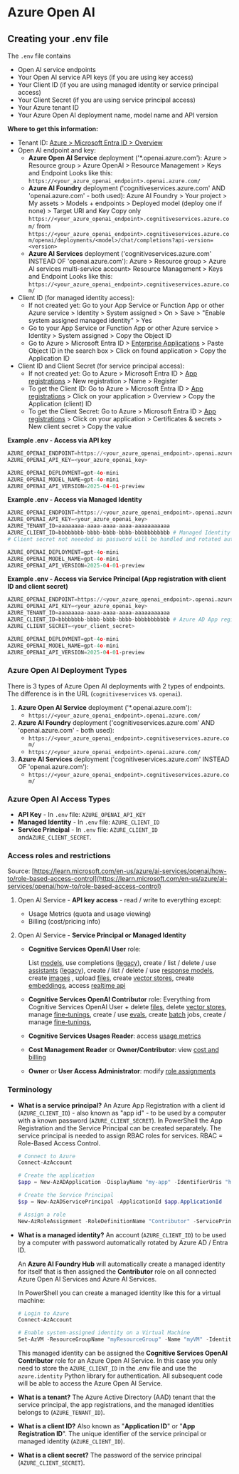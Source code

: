 # Azure Open AI

## Creating your .env file

The `.env` file contains

- Open AI service endpoints
- Your Open AI service API keys (if you are using key access)
- Your Client ID (if you are using managed identity or service principal access)
- Your Client Secret (if you are using service principal access)
- Your Azure tenant ID
- Your Azure Open AI deployment name, model name and API version

**Where to get this information:**

- Tenant ID: [Azure > Microsoft Entra ID > Overview](https://portal.azure.com/#view/Microsoft_AAD_IAM/ActiveDirectoryMenuBlade/~/Overview)
- Open AI endpoint and key:
  - **Azure Open AI Service** deployment ('*.openai.azure.com'):
    Azure > Resource group > Azure OpenAI > Resource Management > Keys and Endpoint
    Looks like this: `https://<your_azure_openai_endpoint>.openai.azure.com/`
  - **Azure AI Foundry** deployment ('cognitiveservices.azure.com' AND 'openai.azure.com' - both used):
    Azure AI Foundry > Your project > My assets > Models + endpoints > Deployed model (deploy one if none) > Target URI and Key
    Copy only `https://<your_azure_openai_endpoint>.cognitiveservices.azure.com/` from `https://<your_azure_openai_endpoint>.cognitiveservices.azure.com/openai/deployments/<model>/chat/completions?api-version=<version>`
  - **Azure AI Services** deployment ('cognitiveservices.azure.com' INSTEAD OF 'openai.azure.com'):
    Azure > Resource group > Azure AI services multi-service account> Resource Management > Keys and Endpoint
    Looks like this: `https://<your_azure_openai_endpoint>.cognitiveservices.azure.com/`
- Client ID (for managed identity access):
    - If not created yet: Go to your App Service or Function App or other Azure service > Identity > System assigned > On > Save > "Enable system assigned managed identity" > Yes
    - Go to your App Service or Function App or other Azure service > Identity > System assigned > Copy the Object ID
    - Go to Azure > Microsoft Entra ID > [Enterprise Applications](https://portal.azure.com/#view/Microsoft_AAD_EnterpriseApp/AllAppsBlade) > Paste Object ID in the search box > Click on found application > Copy the Application ID
- Client ID and Client Secret (for service principal access):
    - If not created yet: Go to Azure > Microsoft Entra ID > [App registrations](https://portal.azure.com/#view/Microsoft_AAD_IAM/ActiveDirectoryMenuBlade/~/RegisteredApps) > New registration > Name > Register
    - To get the Client ID: Go to Azure > Microsoft Entra ID > [App registrations](https://portal.azure.com/#view/Microsoft_AAD_IAM/ActiveDirectoryMenuBlade/~/RegisteredApps) > Click on your application > Overview > Copy the Application (client) ID
    - To get the Client Secret: Go to Azure > Microsoft Entra ID > [App registrations](https://portal.azure.com/#view/Microsoft_AAD_IAM/ActiveDirectoryMenuBlade/~/RegisteredApps) > Click on your application > Certificates & secrets > New client secret > Copy the value

**Example .env - Access via API key**

```python
AZURE_OPENAI_ENDPOINT=https://<your_azure_openai_endpoint>.openai.azure.com/
AZURE_OPENAI_API_KEY=<your_azure_openai_key>

AZURE_OPENAI_DEPLOYMENT=gpt-4o-mini
AZURE_OPENAI_MODEL_NAME=gpt-4o-mini
AZURE_OPENAI_API_VERSION=2025-04-01-preview
```

**Example .env - Access via Managed Identity**

```python
AZURE_OPENAI_ENDPOINT=https://<your_azure_openai_endpoint>.openai.azure.com/
AZURE_OPENAI_API_KEY=<your_azure_openai_key>
AZURE_TENANT_ID=aaaaaaaa-aaaa-aaaa-aaaa-aaaaaaaaaaa
AZURE_CLIENT_ID=bbbbbbbb-bbbb-bbbb-bbbb-bbbbbbbbbbb # Managed Identity
# Client secret not neeeded as password will be handled and rotated automatically by Entra ID

AZURE_OPENAI_DEPLOYMENT=gpt-4o-mini
AZURE_OPENAI_MODEL_NAME=gpt-4o-mini
AZURE_OPENAI_API_VERSION=2025-04-01-preview
```

**Example .env - Access via Service Principal (App registration with client ID and client secret)**

```python
AZURE_OPENAI_ENDPOINT=https://<your_azure_openai_endpoint>.openai.azure.com/
AZURE_OPENAI_API_KEY=<your_azure_openai_key>
AZURE_TENANT_ID=aaaaaaaa-aaaa-aaaa-aaaa-aaaaaaaaaaa
AZURE_CLIENT_ID=bbbbbbbb-bbbb-bbbb-bbbb-bbbbbbbbbbb # Azure AD App registration client ID
AZURE_CLIENT_SECRET=<your_client_secret>

AZURE_OPENAI_DEPLOYMENT=gpt-4o-mini
AZURE_OPENAI_MODEL_NAME=gpt-4o-mini
AZURE_OPENAI_API_VERSION=2025-04-01-preview
```


### Azure Open AI Deployment Types

There is 3 types of Azure Open AI deployments with 2 types of endpoints. The difference is in the URL (`cognitiveservices` vs. `openai`).

1. **Azure Open AI Service** deployment ('*.openai.azure.com'):
    - `https://<your_azure_openai_endpoint>.openai.azure.com/`
2. **Azure AI Foundry** deployment ('cognitiveservices.azure.com' AND 'openai.azure.com' - both used):
    - `https://<your_azure_openai_endpoint>.cognitiveservices.azure.com/`
    - `https://<your_azure_openai_endpoint>.openai.azure.com/`
3. **Azure AI Services** deployment ('cognitiveservices.azure.com' INSTEAD OF 'openai.azure.com'):
    - `https://<your_azure_openai_endpoint>.cognitiveservices.azure.com/`
  
### Azure Open AI Access Types

- **API Key** - In `.env` file:  `AZURE_OPENAI_API_KEY`
- **Managed Identity**  - In `.env` file:  `AZURE_CLIENT_ID`
- **Service Principal** - In `.env` file:  `AZURE_CLIENT_ID` and`AZURE_CLIENT_SECRET`.

### Access roles and restrictions

Source: [https://learn.microsoft.com/en-us/azure/ai-services/openai/how-to/role-based-access-control](https://learn.microsoft.com/en-us/azure/ai-services/openai/how-to/role-based-access-control)

1. Open AI Service - **API key access** - read / write to everything except:

   - Usage Metrics (quota and usage viewing)
   - Billing (cost/pricing info)

2. Open AI Service - **Service Principal or Managed Identity**

   - **Cognitive Services OpenAI User** role:

     List <u>models</u>, use completions ([legacy](https://platform.openai.com/docs/guides/completions)), create / list / delete / use <u>assistants</u> ([legacy](https://platform.openai.com/docs/assistants/whats-new#march-2025)), create / list / delete / use <u>response models</u>, create <u>images</u> , upload <u>files</u>, create <u>vector stores</u>, create <u>embeddings</u>, access <u>realtime api</u>

   - **Cognitive Services OpenAI Contributor** role:
     Everything from Cognitive Services OpenAI User + delete <u>files</u>, delete <u>vector stores</u>, manage <u>fine-tunings</u>, create / use <u>evals</u>, create <u>batch</u> jobs, create / manage <u>fine-tunings</u>, 

   - **Cognitive Services Usages Reader**: access <u>usage metrics</u>

   - **Cost Management Reader** or **Owner/Contributor**: view <u>cost and billing</u>

   - **Owner** or **User Access Administrator**: modify <u>role assignments</u>

### Terminology

- **What is a service principal?**
  An Azure App Registration with a client id (`AZURE_CLIENT_ID`) -  also known as "app id" - to be used by a computer with a known password (`AZURE_CLIENT_SECRET`). In PowerShell the App Registration and the Service Principal can be created separately. The service principal is needed to assign RBAC roles for services. RBAC = Role-Based Access Control.

  ```powershell
  # Connect to Azure
  Connect-AzAccount
  
  # Create the application
  $app = New-AzADApplication -DisplayName "my-app" -IdentifierUris "http://my-app" -Password "PlainTextPassword123!"
  
  # Create the Service Principal
  $sp = New-AzADServicePrincipal -ApplicationId $app.ApplicationId
  
  # Assign a role
  New-AzRoleAssignment -RoleDefinitionName "Contributor" -ServicePrincipalName $sp.ApplicationId
  ```

- **What is a managed identity?**
  An account (`AZURE_CLIENT_ID`) to be used by a computer with password automatically rotated by Azure AD / Entra ID.

  An **Azure AI Foundry Hub** will automatically create a managed identity for itself that is then assigned the **Contributor** role on all connected Azure Open AI Services and Azure AI Services.

  In PowerShell you can create a managed identity like this for a virtual machine:

  ```powershell
  # Login to Azure
  Connect-AzAccount
  
  # Enable system-assigned identity on a Virtual Machine
  Set-AzVM -ResourceGroupName "myResourceGroup" -Name "myVM" -IdentityType SystemAssigned
  ```

  This managed identity can be assigned the **Cognitive Services OpenAI Contributor** role for an Azure Open AI Service. In this case you only need to store the `AZURE_CLIENT_ID` in the .env file and use the `azure.identity` Python library for authentication. All subsequent code will be able to access the Azure Open AI Service.

- **What is a tenant?**
  The Azure Active Directory (AAD) tenant that the service principal, the app registrations, and the managed identities belongs to (`AZURE_TENANT_ID`).

- **What is a client ID?** Also known as "**Application ID**" or "**App Registration ID**".
  The unique identifier of the service principal or managed identity (`AZURE_CLIENT_ID`).

- **What is a client secret?**
  The password of the service principal (`AZURE_CLIENT_SECRET`).

